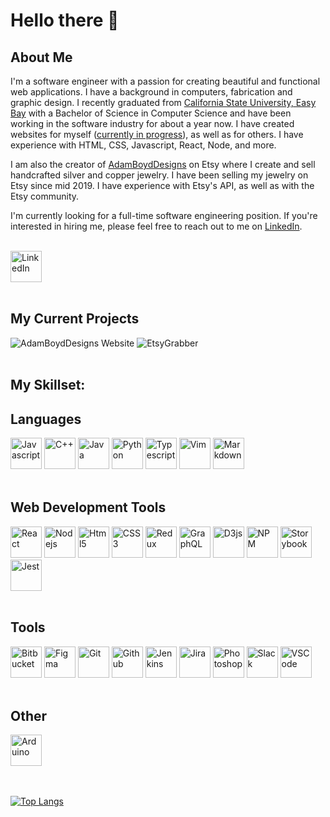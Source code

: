 # Hello there 👋

<!--
**AdamRBoyd/AdamRBoyd** is a ✨ _special_ ✨ repository because its `README.md` (this file) appears on your GitHub profile.
-->

## About Me

<div style="max-width: 750px;">
<p>
I'm a software engineer with a passion for creating beautiful and functional web applications. I have a background in computers, fabrication and graphic design. I recently graduated from <a href="https://www.csueastbay.edu/" target="_blank">California State University, Easy Bay</a> with a Bachelor of Science in Computer Science and have been working in the software industry for about a year now. I have created websites for myself (<a href="https://github.com/AdamRBoyd/AdamBoydDesigns_Website" target="_blank">currently in progress</a>), as well as for others. I have experience with HTML, CSS, Javascript, React, Node, and more.
</p>
<p>
I am also the creator of <a href="https://adamboyddesigns.etsy.com/" target="_blank">AdamBoydDesigns</a> on Etsy where I create and sell handcrafted silver and copper jewelry. I have been selling my jewelry on Etsy since mid 2019. I have experience with Etsy's API, as well as with the Etsy community.
</p>
<p>
I'm currently looking for a full-time software engineering position. If you're interested in hiring me, please feel free to reach out to me on <a href="https://www.linkedin.com/in/adamrichardboyd/" target="_blank">LinkedIn</a>.
</p>
<br />

<a href="https://www.linkedin.com/in/adamrichardboyd/" target="_blank" >
<img src="https://cdn.jsdelivr.net/gh/devicons/devicon/icons/linkedin/linkedin-original.svg" alt='LinkedIn' height='50' width='50' />
</a>
</div>

<br />

<div>

## My Current Projects

<img src="https://github-readme-stats.vercel.app/api/pin/?username=AdamRBoyd&repo=AdamBoydDesigns_Website&show_icons=true&theme=dark" alt='AdamBoydDesigns Website' />
<img src="https://github-readme-stats.vercel.app/api/pin/?username=AdamRBoyd&repo=EtsyGrabber&show_icons=true&theme=dark" alt='EtsyGrabber' />
</div>

<br />

<div>

## My Skillset:

## Languages

<div>
<img src="https://cdn.jsdelivr.net/gh/devicons/devicon/icons/javascript/javascript-original.svg" alt='Javascript' height='50' width='50' />
<img src="https://cdn.jsdelivr.net/gh/devicons/devicon/icons/cplusplus/cplusplus-original.svg" alt='C++' height='50' width='50' />
<img src="https://cdn.jsdelivr.net/gh/devicons/devicon/icons/java/java-original-wordmark.svg" alt='Java' height='50' width='50' />
<img src="https://cdn.jsdelivr.net/gh/devicons/devicon/icons/python/python-original-wordmark.svg" alt='Python' height='50' width='50' />
<img src="https://cdn.jsdelivr.net/gh/devicons/devicon/icons/typescript/typescript-original.svg" alt='Typescript' height='50' width='50' />
<img src="https://cdn.jsdelivr.net/gh/devicons/devicon/icons/vim/vim-original.svg" alt='Vim' height='50' width='50' />
<img src="https://cdn.jsdelivr.net/gh/devicons/devicon/icons/markdown/markdown-original.svg" alt='Markdown' height='50' width='50' />
</div>

<br />

## Web Development Tools

<div>
<img src="https://cdn.jsdelivr.net/gh/devicons/devicon/icons/react/react-original-wordmark.svg" alt='React' height='50' width='50' />
<img src="https://cdn.jsdelivr.net/gh/devicons/devicon/icons/nodejs/nodejs-original.svg" alt='Nodejs' height='50' width='50' />
<img src="https://cdn.jsdelivr.net/gh/devicons/devicon/icons/html5/html5-original-wordmark.svg" alt='Html5' height='50' width='50' />
<img src="https://cdn.jsdelivr.net/gh/devicons/devicon/icons/css3/css3-original-wordmark.svg" alt='CSS3' height='50' width='50' />
<img src="https://cdn.jsdelivr.net/gh/devicons/devicon/icons/redux/redux-original.svg" alt='Redux' height='50' width='50' />
<img src="https://cdn.jsdelivr.net/gh/devicons/devicon/icons/graphql/graphql-plain-wordmark.svg" alt='GraphQL' height='50' width='50' />
<img src="https://cdn.jsdelivr.net/gh/devicons/devicon/icons/d3js/d3js-original.svg" alt='D3js' height='50' width='50' />
<img src="https://cdn.jsdelivr.net/gh/devicons/devicon/icons/npm/npm-original-wordmark.svg" alt='NPM' height='50' width='50' />
<img src="https://cdn.jsdelivr.net/gh/devicons/devicon/icons/storybook/storybook-original.svg" alt='Storybook' height='50' width='50' />
<img src="https://cdn.jsdelivr.net/gh/devicons/devicon/icons/jest/jest-plain.svg" alt='Jest' height='50' width='50' />
</div>

<br />

## Tools

<div>
<img src="https://cdn.jsdelivr.net/gh/devicons/devicon/icons/bitbucket/bitbucket-original-wordmark.svg" alt='Bitbucket' height='50' width='50' />
<img src="https://cdn.jsdelivr.net/gh/devicons/devicon/icons/figma/figma-original.svg" alt='Figma' height='50' width='50' />
<img src="https://cdn.jsdelivr.net/gh/devicons/devicon/icons/git/git-original-wordmark.svg" alt='Git' height='50' width='50' />
<img src="https://cdn.jsdelivr.net/gh/devicons/devicon/icons/github/github-original-wordmark.svg" alt='Github' height='50' width='50' />
<img src="https://cdn.jsdelivr.net/gh/devicons/devicon/icons/jenkins/jenkins-original.svg" alt='Jenkins' height='50' width='50' />
<img src="https://cdn.jsdelivr.net/gh/devicons/devicon/icons/jira/jira-original-wordmark.svg" alt='Jira' height='50' width='50' />
<img src="https://cdn.jsdelivr.net/gh/devicons/devicon/icons/photoshop/photoshop-plain.svg" alt='Photoshop' height='50' width='50' />
<img src="https://cdn.jsdelivr.net/gh/devicons/devicon/icons/slack/slack-original.svg" alt='Slack' height='50' width='50' />
<img src="https://cdn.jsdelivr.net/gh/devicons/devicon/icons/vscode/vscode-original-wordmark.svg" alt='VSCode' height='50' width='50' />
</div>

<br />

## Other

<div>
<img src="https://cdn.jsdelivr.net/gh/devicons/devicon/icons/arduino/arduino-original-wordmark.svg" alt='Arduino' height='50' width='50'/>
</div>
</div>

<br />
<br />

[![Top Langs](https://github-readme-stats.vercel.app/api/top-langs/?username=AdamRBoyd&layout=compact&show_icons=true&theme=dark)](https://github.com/AdamRBoyd/github-readme-stats)

<br />
